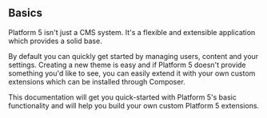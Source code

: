 ## Basics

Platform 5 isn't just a CMS system. It's a flexible and extensible application which provides a solid base.

By default you can quickly get started by managing users, content and your settings. Creating a new theme is easy and if Platform 5 doesn't provide something you'd like to see, you can easily extend it with your own custom extensions which can be installed through Composer.

This documentation will get you quick-started with Platform 5's basic functionality and will help you build your own custom Platform 5 extensions.
